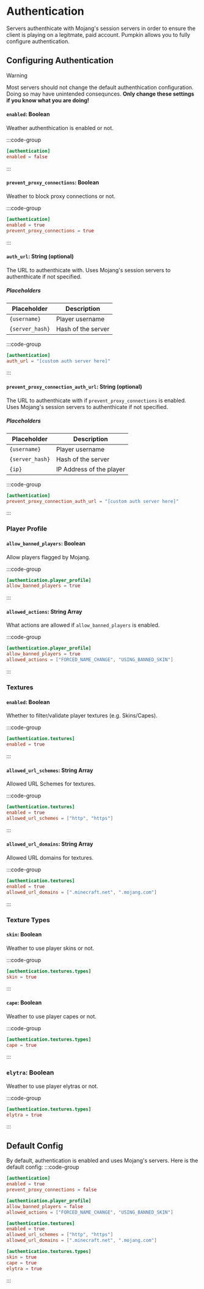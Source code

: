 # Authentication

Servers authenthicate with Mojang's session servers in order to ensure the client is playing on a legitmate, paid account. Pumpkin allows you to fully configure authentication.

## Configuring Authentication

> [!WARNING]
> Most servers should not change the default authenthication configuration. Doing so may have unintended consequnces. **Only change these settings if you know what you are doing!**

#### `enabled`: Boolean

Weather authenthication is enabled or not.

:::code-group
```toml [features.toml] {2}
[authentication]
enabled = false
```
:::

#### `prevent_proxy_connections`: Boolean

Weather to block proxy connections or not.

:::code-group
```toml [features.toml] {3}
[authentication]
enabled = true
prevent_proxy_connections = true
```
:::

#### `auth_url`: String (optional)
The URL to authenthicate with. Uses Mojang's session servers to authenthicate if not specified. 

##### Placeholders
| Placeholder     | Description        |
| --------------- | ------------------ |
| `{username}`    | Player username    |
| `{server_hash}` | Hash of the server |

:::code-group
```toml [features.toml] {2}
[authentication]
auth_url = "[custom auth server here]"
```
:::

#### `prevent_proxy_connection_auth_url`: String (optional)
The URL to authenthicate with if `prevent_proxy_connections` is enabled. Uses Mojang's session servers to authenthicate if not specified.

##### Placeholders
| Placeholder     | Description              |
| --------------- | ------------------------ |
| `{username}`    | Player username          |
| `{server_hash}` | Hash of the server       |
| `{ip}`          | IP Address of the player |

:::code-group
```toml [features.toml] {2}
[authentication]
prevent_proxy_connection_auth_url = "[custom auth server here]"
```
:::

### Player Profile

#### `allow_banned_players`: Boolean
Allow players flagged by Mojang.

:::code-group
```toml [features.toml] {2}
[authentication.player_profile]
allow_banned_players = true
```
:::

#### `allowed_actions`: String Array
What actions are allowed if `allow_banned_players` is enabled.

:::code-group
```toml [features.toml] {3}
[authentication.player_profile]
allow_banned_players = true
allowed_actions = ["FORCED_NAME_CHANGE", "USING_BANNED_SKIN"]
```
:::

### Textures

#### `enabled`: Boolean
Whether to filter/validate player textures (e.g. Skins/Capes).

:::code-group
```toml [features.toml] {2}
[authentication.textures]
enabled = true
```
:::

#### `allowed_url_schemes`: String Array
Allowed URL Schemes for textures.

:::code-group
```toml [features.toml] {3}
[authentication.textures]
enabled = true
allowed_url_schemes = ["http", "https"]
```
:::

#### `allowed_url_domains`: String Array
Allowed URL domains for textures.

:::code-group
```toml [features.toml] {3}
[authentication.textures]
enabled = true
allowed_url_domains = [".minecraft.net", ".mojang.com"]
```
:::

### Texture Types

#### `skin`: Boolean
Weather to use player skins or not.

:::code-group
```toml [features.toml] {3}
[authentication.textures.types]
skin = true
```
:::

#### `cape`: Boolean
Weather to use player capes or not.

:::code-group
```toml [features.toml] {3}
[authentication.textures.types]
cape = true
```
:::

### `elytra`: Boolean
Weather to use player elytras or not.

:::code-group
```toml [features.toml] {3}
[authentication.textures.types]
elytra = true
```
:::

## Default Config
By default, authentication is enabled and uses Mojang's servers. Here is the default config:
:::code-group
```toml [features.toml]
[authentication]
enabled = true
prevent_proxy_connections = false

[authentication.player_profile]
allow_banned_players = false
allowed_actions = ["FORCED_NAME_CHANGE", "USING_BANNED_SKIN"]

[authentication.textures]
enabled = true
allowed_url_schemes = ["http", "https"]
allowed_url_domains = [".minecraft.net", ".mojang.com"]

[authentication.textures.types]
skin = true
cape = true
elytra = true
```
:::
